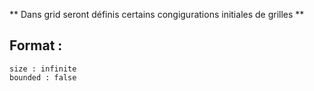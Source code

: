 ** Dans grid seront définis certains congigurations initiales de grilles **

## Format :

	size : infinite
	bounded : false
